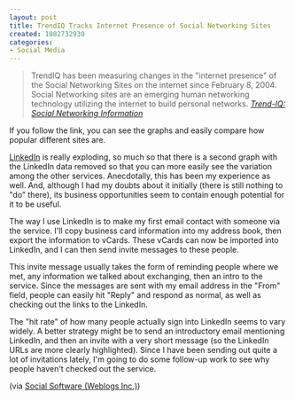 ```yaml
--- 
layout: post
title: TrendIQ Tracks Internet Presence of Social Networking Sites
created: 1082732930
categories: 
- Social Media
---
```

<blockquote>TrendIQ has been measuring changes in the "internet presence" of the Social Networking Sites on the internet since February 8, 2004.  Social Networking sites are an emerging human networking technology utilizing the internet to build personal networks.
<cite><a href="http://www.trendiq.com/info/Social-all.htm">Trend-IQ: Social Networking Information</a></cite></blockquote>

<p>If you follow the link, you can see the graphs and easily compare how popular different sites are.</p>

<p><a href="http://www.linkedin.com">LinkedIn</a> is really exploding, so much so that there is a second graph with the LinkedIn data removed so that you can more easily see the variation among the other services. Anecdotally, this has been my experience as well. And, although I had my doubts about it initially (there is still nothing to "do" there), its business opportunities seem to contain enough potential for it to be useful.</p>
<!--break-->
<p>The way I use LinkedIn is to make my first email contact with someone via the service. I'll copy business card information into my address book, then export the information to vCards. These vCards can now be imported into LinkedIn, and I can then send invite messages to these people.</p>

<p>This invite message usually takes the form of reminding people where we met, any information we talked about exchanging, then an intro to the service. Since the messages are sent with my email address in the "From" field, people can easily hit "Reply" and respond as normal, as well as checking out the links to the LinkedIn.</p>

<p>The "hit rate" of how many people actually sign into LinkedIn seems to vary widely. A better strategy might be to send an introductory email mentioning LinkedIn, and then an invite with a very short message (so the LinkedIn URLs are more clearly highlighted). Since I have been sending out quite a lot of invitations lately, I'm going to do some follow-up work to see why people haven't checked out the service.</p>

<p>(via <a href="http://socialsoftware.weblogsinc.com/entry/7166396752885830/">Social Software (Weblogs Inc.)</a>)</p>
